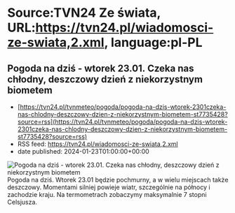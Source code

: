 # Source:TVN24 Ze świata, URL:https://tvn24.pl/wiadomosci-ze-swiata,2.xml, language:pl-PL

## Pogoda na dziś - wtorek 23.01. Czeka nas chłodny, deszczowy dzień z niekorzystnym biometem
 - [https://tvn24.pl/tvnmeteo/pogoda/pogoda-na-dzis-wtorek-2301czeka-nas-chlodny-deszczowy-dzien-z-niekorzystnym-biometem-st7735428?source=rss](https://tvn24.pl/tvnmeteo/pogoda/pogoda-na-dzis-wtorek-2301czeka-nas-chlodny-deszczowy-dzien-z-niekorzystnym-biometem-st7735428?source=rss)
 - RSS feed: https://tvn24.pl/wiadomosci-ze-swiata,2.xml
 - date published: 2024-01-23T01:00:00+00:00

<img alt="Pogoda na dziś - wtorek 23.01. Czeka nas chłodny, deszczowy dzień z niekorzystnym biometem" src="https://tvn24.pl/najnowsze/cdn-zdjecie-pertd2-bedzie-padal-deszcz-5510179/alternates/LANDSCAPE_1280" />
    Pogoda na dziś. Wtorek 23.01 będzie pochmurny, a w wielu miejscach także deszczowy. Momentami silniej powieje wiatr, szczególnie na północy i zachodzie kraju. Na termometrach zobaczymy maksymalnie 7 stopni Celsjusza.

